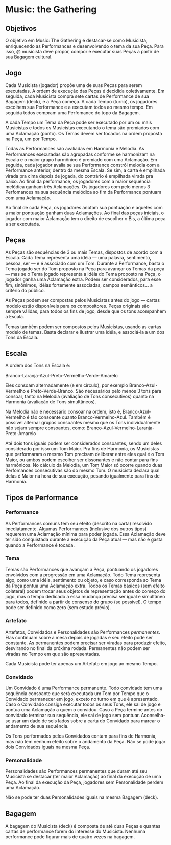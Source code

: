 # Music: the Gathering

## Objetivos

O objetivo em Music: The Gathering é destacar-se como Musicista, enriquecendo as
Performances e desenvolvendo o tema da sua Peça. Para isso, @ musicista deve
propor, compor e executar suas Peças a partir de sua Bagagem cultural.

## Jogo

Cada Musicista (jogador) propõe uma de suas Peças para serem executadas. A ordem
de execução das Peças é decidida coletivamente. Em seguida, cada Musicista
compra sete cartas de Performance de sua Bagagem (deck), e a Peça começa. A cada
Tempo (turno), os jogadores escolhem sua Performance e a executam todos ao mesmo
tempo. Em seguida todos compram uma Perfomance do topo da Bagagem.

A cada Tempo um Tema da Peça pode ser executado por um ou mais Musicistas e
todos os Musicistas executando o tema são premiados com uma Aclamação (ponto).
Os Temas devem ser tocados na ordem proposta na Peça, um por Tempo.

Todas as Performances são avaliadas em Harmonia e Melodia. As Performances
executadas são agrupadas conforme se harmonizam na Escala e o maior grupo
harmônico é premiado com uma Aclamação. Em seguida, cada jogador avalia se sua
Performance constrói melodia com a Performance anterior, dentro da mesma Escala.
Se sim, a carta é empilhada virada pra cima depois de jogada, do contrário é
empilhada virada pra baixo. Ao final da performance, os jogadores com a maior
sequência melódica ganham três Aclamações. Os jogadores com pelo menos 3
Perfomances na sua sequência melódica ao fim da Performance pontuam com uma
Aclamação.

Ao final de cada Peça, os jogadores anotam sua pontuação e aqueles com a maior
pontuação ganham duas Aclamações. Ao final das peças iniciais, o jogador com
maior Aclamação tem o direito de escolher o Bis, a última peça a ser executada.

## Peças

As Peças são sequências de 3 ou mais Temas, dispostos de acordo com a Escala.
Cada Tema representa uma idéia — uma palavra, sentimento, pessoa, ser — e é
associado com um Tom. Durante a Performance, basta o Tema jogado ser do Tom
proposto na Peça para avançar os Temas da peça — mas se o Tema jogado representa
a idéia do Tema proposto na Peça, o jogador ganha uma Aclamação extra. Podem ser
considerados, para esse fim, sinônimos, idéias fortemente associadas, campos
semânticos... a critério do público.

As Peças podem ser compostas pelos Musicistas antes do jogo — cartas modelo
estão disponíveis para os compositores. Peças originais são sempre válidas, para
todos os fins de jogo, desde que os tons acompanhem a Escala.

Temas também podem ser compostos pelos Musicistas, usando as cartas modelo de
temas. Basta declarar e ilustrar uma idéia, e associá-la a um dos Tons da
Escala.

## Escala

A ordem dos Tons na Escala é:

Branco-Laranja-Azul-Preto-Vermelho-Verde-Amarelo

Eles consoam alternadamente (e em círculo), por exemplo Branco-Azul-Vermelho e
Preto-Verde-Branco. São necessários pelo menos 3 tons para consoar, tanto na
Melodia (avaliação de Tons consecutivos) quanto na Harmonia (avaliação de Tons
simultâneos).

Na Melodia não é necessário consoar na ordem, isto é, Branco-Azul-Vermelho é
tão consoante quanto Branco-Vermelho-Azul. Também é possível alternar grupos
consoantes mesmo que os Tons individualmente não sejam sempre consoantes, como:
Branco-Azul-Vermelho-Laranja-Preto-Amarelo

Até dois tons iguais podem ser considerados consoantes, sendo um deles
considerado por isso um Tom Maior. Pra fins de Harmonia, os Musicistas que
performaram o mesmo Tom precisam deliberar entre eles qual é o Tom Maior, ou
ambos podem escolher ser dissonantes e não contar para fins harmônicos. No
cálculo da Melodia, um Tom Maior só ocorre quando duas Perfomances consecutivas
são do mesmo Tom. O musicista declara qual delas é Maior na hora de sua
execução, pesando igualmente para fins de Harmonia.

## Tipos de Performance

### Performance

As Performances comuns tem seu efeito (descrito na carta) resolvido
imediatamente. Algumas Performances (inclusive dos outros tipos) requerem uma
Aclamação mínima para poder jogada. Essa Aclamação deve ter sido conquistada
durante a execução da Peça atual — mas não é gasta quando a Performance é
tocada.

### Tema

Temas são Performances que avançam a Peça, pontuando os jogadores envolvidos com
a progressão em uma Aclamação. Todo Tema representa algo, como uma idéia,
sentimento ou objeto, e caso corresponda ao Tema da Peça pontua uma Aclamação
extra. Todos os Temas básicos (sem efeito colateral) podem trocar seus objetos
de representação antes do começo do jogo, mas o tempo dedicado a essa mudança
precisa ser igual e simultâneo para todos, definido a partir de consenso do
grupo (se possível). O tempo pode ser definido como zero (sem estudo prévio).

### Artefato

Artefatos, Convidados e Personalidades são Performances *permanentes*. Elas
continuam sobre a mesa depois de jogadas e seu efeito pode ser constante. As
permanentes podem precisar ser viradas para produzir efeito, desvirando no final
da próxima rodada. Permanentes não podem ser viradas no Tempo em que são
apresentadas.

Cada Musicista pode ter apenas um Artefato em jogo ao mesmo Tempo.

### Convidado

Um Convidado é uma Performance permanente. Todo convidado tem uma sequência
consoante que será executada um Tom por Tempo que o Convidado permanecer em
jogo, exceto no turno em que é apresentado. Caso o Convidado consiga executar
todos os seus Tons, ele sai de jogo e pontua uma Aclamação a quem o convidou.
Caso a Peça termine antes do convidado terminar sua sequência, ele sai de jogo
sem pontuar. Aconselha-se usar um dado de seis lados sobre a carta do Convidado
para marcar o andamento de sua sequência.

Os Tons performados pelos Convidados contam para fins de Harmonia, mas não tem
nenhum efeito sobre o andamento da Peça. Não se pode jogar dois Convidados
iguais na mesma Peça.

### Personalidade

Personalidades são Performances permanentes que duram até seu Musicista se
destacar (ter maior Aclamação) ao final da execução de uma Peça. Ao final da
execução da Peça, jogadores sem Personalidade perdem uma Aclamação.

Não se pode ter duas Personalidades iguais na mesma Bagagem (deck).

## Bagagem

A bagagem do Musicista (deck) é composta de até duas Peças e quantas cartas
de performance forem do interesse do Musicista. Nenhuma performance pode figurar
mais de quatro vezes na bagagem.
